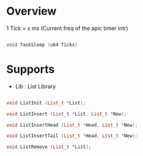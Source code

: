 # Overview

1 Tick = x ms (Current freq of the apic timer intr)

```c++

void TaskSleep (u64 Ticks)

```

# Supports

- Lib : List Library

```c++

void ListInit (List_t *List);

void ListInsert (List_t *List, List_t *New);

void ListInsertHead (List_t *Head, List_t *New);

void ListInsertTail (List_t *Head, List_t *New);

void ListRemove (List_t *List);

```
